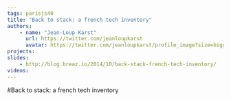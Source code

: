 ```yaml
---
tags: parisjs40
title: "Back to stack: a french tech inventory"
authors:
    - name: "Jean-Loup Karst"
      url: https://twitter.com/jeanloupkarst
      avatar: https://twitter.com/jeanloupkarst/profile_image?size=bigger
projects:
slides:
    - http://blog.breaz.io/2014/10/back-stack-french-tech-inventory/
videos:
---
```

#Back to stack: a french tech inventory
